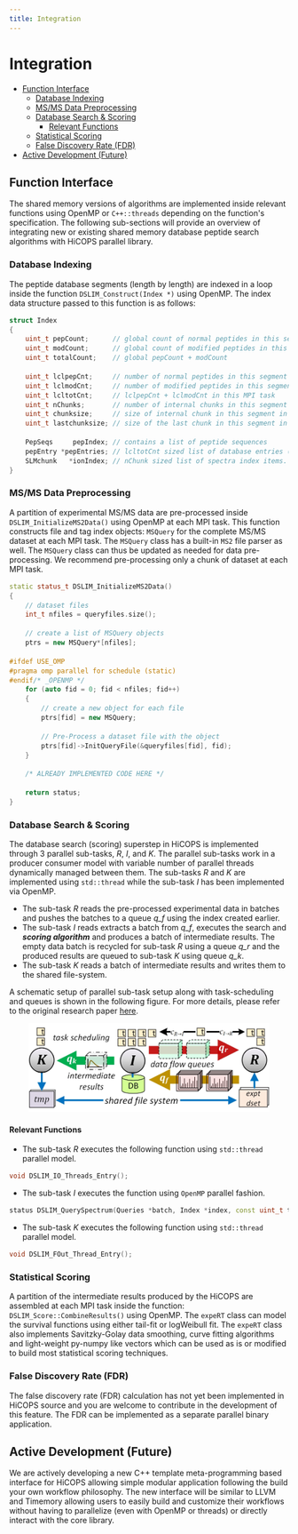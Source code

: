 ```yaml
---
title: Integration
---
```


# Integration

<!-- TOC -->

- [Function Interface](#function-interface)
  - [Database Indexing](#database-indexing)
  - [MS/MS Data Preprocessing](#msms-data-preprocessing)
  - [Database Search & Scoring](#database-search--scoring)
    - [Relevant Functions](#relevant-functions)
  - [Statistical Scoring](#statistical-scoring)
  - [False Discovery Rate (FDR)](#false-discovery-rate-fdr)
- [Active Development (Future)](#active-development-future)

<!-- /TOC -->

## Function Interface
The shared memory versions of algorithms are implemented inside relevant functions using OpenMP or `C++::threads` depending on the function's specification. The following sub-sections will provide an overview of integrating new or existing shared memory database peptide search algorithms with HiCOPS parallel library.

### Database Indexing
The peptide database segments (length by length) are indexed in a loop inside the function `DSLIM_Construct(Index *)` using OpenMP. The index data structure passed to this function is as follows:

```cpp
struct Index
{
    uint_t pepCount;      // global count of normal peptides in this segment 
    uint_t modCount;      // global count of modified peptides in this segment 
    uint_t totalCount;    // global pepCount + modCount 

    uint_t lclpepCnt;     // number of normal peptides in this segment in this MPI task
    uint_t lclmodCnt;     // number of modified peptides in this segment in this MPI task
    uint_t lcltotCnt;     // lclpepCnt + lclmodCnt in this MPI task
    uint_t nChunks;       // number of internal chunks in this segment in this MPI task.
    uint_t chunksize;     // size of internal chunk in this segment in this MPI task
    uint_t lastchunksize; // size of the last chunk in this segment in this MPI task

    PepSeqs     pepIndex; // contains a list of peptide sequences
    pepEntry *pepEntries; // lcltotCnt sized list of database entries (first lclpepCnt: normal, last lclmodCnt: variants).
    SLMchunk   *ionIndex; // nChunk sized list of spectra index items. Refer to: https://ieeexplore.ieee.org/abstract/document/8983152
}
```

### MS/MS Data Preprocessing
A partition of experimental MS/MS data are pre-processed inside `DSLIM_InitializeMS2Data()` using OpenMP at each MPI task. This function constructs file and tag index objects: `MSQuery` for the complete MS/MS dataset at each MPI task. The `MSQuery` class has a built-in `MS2` file parser as well. The `MSQuery` class can thus be updated as needed for data pre-processing. We recommend pre-processing only a chunk of dataset at each MPI task.

```cpp
static status_t DSLIM_InitializeMS2Data()
{
    // dataset files
    int_t nfiles = queryfiles.size();
    
    // create a list of MSQuery objects
    ptrs = new MSQuery*[nfiles];

#ifdef USE_OMP
#pragma omp parallel for schedule (static)
#endif/* _OPENMP */
    for (auto fid = 0; fid < nfiles; fid++)
    {
        // create a new object for each file
        ptrs[fid] = new MSQuery;

        // Pre-Process a dataset file with the object
        ptrs[fid]->InitQueryFile(&queryfiles[fid], fid);
    }

    /* ALREADY IMPLEMENTED CODE HERE */

    return status;
}
```

### Database Search & Scoring
The database search (scoring) superstep in HiCOPS is implemented through 3 parallel sub-tasks, *R*, *I*, and *K*. The parallel sub-tasks work in a producer consumer model with variable number of parallel threads dynamically managed between them. The sub-tasks *R* and *K* are implemented using `std::thread` while the sub-task *I* has been implemented via OpenMP.

* The sub-task *R* reads the pre-processed experimental data in batches and pushes the batches to a queue *q_f* using the index created earlier.     
* The sub-task *I* reads extracts a batch from *q_f*, executes the search and ***scoring algorithm*** and produces a batch of intermediate results. The empty data batch is recycled for sub-task *R* using a queue *q_r* and the produced results are queued to sub-task *K* using queue *q_k*.     
* The sub-task *K* reads a batch of intermediate results and writes them to the shared file-system.

A schematic setup of parallel sub-task setup along with task-scheduling and queues is shown in the following figure. For more details, please refer to the original research paper [here]().

<p align="center">
<img src="../_assets/sched.jpg" title="Sub-task setup with queues and thread management" height="160">

#### Relevant Functions
* The sub-task *R* executes the following function using `std::thread` parallel model.
</p>

```cpp
void DSLIM_IO_Threads_Entry();
```

* The sub-task *I* executes the function using `OpenMP` parallel fashion.

```cpp
status DSLIM_QuerySpectrum(Queries *batch, Index *index, const uint_t total_index_segments);
```

* The sub-task *K* executes the following function using `std::thread` parallel model.

```cpp
void DSLIM_FOut_Thread_Entry();
```

### Statistical Scoring
A partition of the intermediate results produced by the HiCOPS are assembled at each MPI task inside the function: `DSLIM_Score::CombineResults()` using OpenMP. The `expeRT` class can model the survival functions using either tail-fit or logWeibull fit. The `expeRT` class also implements Savitzky-Golay data smoothing, curve fitting algorithms and light-weight py-numpy like vectors which can be used as is or modified to build most statistical scoring techniques.

### False Discovery Rate (FDR)
The false discovery rate (FDR) calculation has not yet been implemented in HiCOPS source and you are welcome to contribute in the development of this feature. The FDR can be implemented as a separate parallel binary application.

## Active Development (Future)
We are actively developing a new C++ template meta-programming based interface for HiCOPS allowing simple modular application following the build your own workflow philosophy. The new interface will be similar to LLVM and Timemory allowing users to easily build and customize their workflows without having to parallelize (even with OpenMP or threads) or directly interact with the core library.

